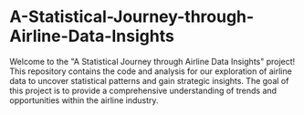 # A-Statistical-Journey-through-Airline-Data-Insights
Welcome to the "A Statistical Journey through Airline Data Insights" project! This repository contains the code and analysis for our exploration of airline data to uncover statistical patterns and gain strategic insights. The goal of this project is to provide a comprehensive understanding of trends and opportunities within the airline industry.

